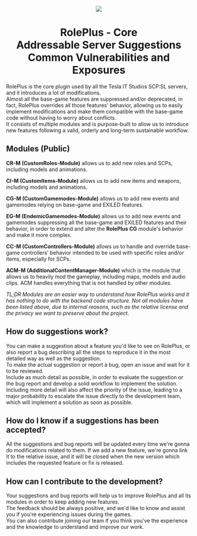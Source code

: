 <p align="center">
  <img src="https://cdn.discordapp.com/attachments/700666264791547925/925703103813128222/RolePlus.png" />
</p>

<h1 align="center">RolePlus - Core<br>Addressable Server Suggestions<br>Common Vulnerabilities and Exposures</h1></align>

RolePlus is the core plugin used by all the Tesla IT Studios SCP:SL servers, and it introduces a lot of modifications.
<br>Almost all the base-game features are suppressed and/or deprecated, in fact, RolePlus overrides all those features' behavior, allowing us to easily implement modifications and make them compatible with the base-game code without having to worry about conflicts.
<br>It consists of multiple modules and is purpose-built to allow us to introduce new features following a valid, orderly and long-term sustainable workflow.

## Modules (Public)

**CR-M (CustomRoles-Module)** allows us to add new roles and SCPs, including models and animations.

**CI-M (CustomItems-Module)** allows us to add new items and weapons, including models and animations.

**CG-M (CustomGamemodes-Module)** allows us to add new events and gamemodes relying on base-game and EXILED features.

**EG-M (EndemicGamemodes-Module)** allows us to add new events and gamemodes suppressing all the base-game and EXILED features and their behavior, in order to extend and alter the **RolePlus CG** module's behavior and make it more complex.

**CC-M (CustomControllers-Module)** allows us to handle and override base-game controllers' behavior intended to be used with specific roles and/or items, especially for SCPs.

**ACM-M (AdditionalContentManager-Module)** which is the module that allows us to heavily mod the gameplay, including maps, models and audio clips. ACM handles everything that is not handled by other modules.

*TL;DR Modules are an easier way to understand how RolePlus works and it has nothing to do with the backend code structure.
Not all modules have been listed above, due to internal reasons, such as the relative license and the privacy we want to preserve about the project.*

## How do suggestions work?
You can make a suggestion about a feature you'd like to see on RolePlus, or also report a bug describing all the steps to reproduce it in the most detailed way as well as the suggestion.
<br>To make the actual suggestion or report a bug, open an issue and wait for it to be reviewed.
<br>Include as much detail as possible, in order to evaluate the suggestion or the bug report and develop a solid workflow to implement the solution.
<br>Including more detail will also affect the priority of the issue, leading to a major probability to escalate the issue directly to the development team, which will implement a solution as soon as possible.

## How do I know if a suggestions has been accepted?
All the suggestions and bug reports will be updated every time we're gonna do modifications related to them.
If we add a new feature, we're gonna link it to the relative issue, and it will be closed when the new version which includes the requested feature or fix is released.

## How can I contribute to the development?
Your suggestions and bug reports will help us to improve RolePlus and all its modules in order to keep adding new features.
<br>The feedback should be always positive, and we'd like to know and assist you if you're experiencing issues during the games.
<br>You can also contribute joining our team if you think you've the experience and the knowledge to understand and improve our work.
